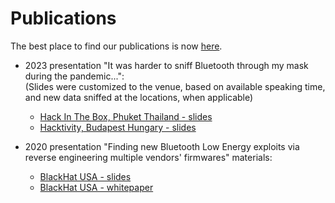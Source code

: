 # Publications

The best place to find our publications is now [here](https://darkmentor.com/publication/).

* 2023 presentation "It was harder to sniff Bluetooth through my mask during the pandemic...":  
(Slides were customized to the venue, based on available speaking time, and new data sniffed at the locations, when applicable)
  * [Hack In The Box, Phuket Thailand - slides](./2023/PandemicSniffing_HITB2023_HKT_Slides_With_Builds.pdf)
  * [Hacktivity, Budapest Hungary - slides](./2023/PandemicSniffing_Hacktivity2023_Slides_With_Builds.pdf)

* 2020 presentation "Finding new Bluetooth Low Energy exploits via reverse engineering multiple vendors' firmwares" materials:  
  * [BlackHat USA - slides](./2020/TI_SILABS_BLE_RCEs/slides_TI_SILABS_BLE_RCEs_v1.0.0.pdf)
  * [BlackHat USA - whitepaper](./2020/TI_SILABS_BLE_RCEs/whitepaper_TI_SILABS_BLE_RCEs_v1.0.0.pdf)
